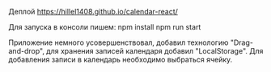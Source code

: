 Деплой https://hillel1408.github.io/calendar-react/

Для запуска в консоли пишем:
npm install
npm run start

Приложение немного усовершенствовал, добавил технологию "Drag-and-drop", для хранения записей календаря добавил "LocalStorage". Для добавления записи в календарь необходимо выбраться ячейку.
